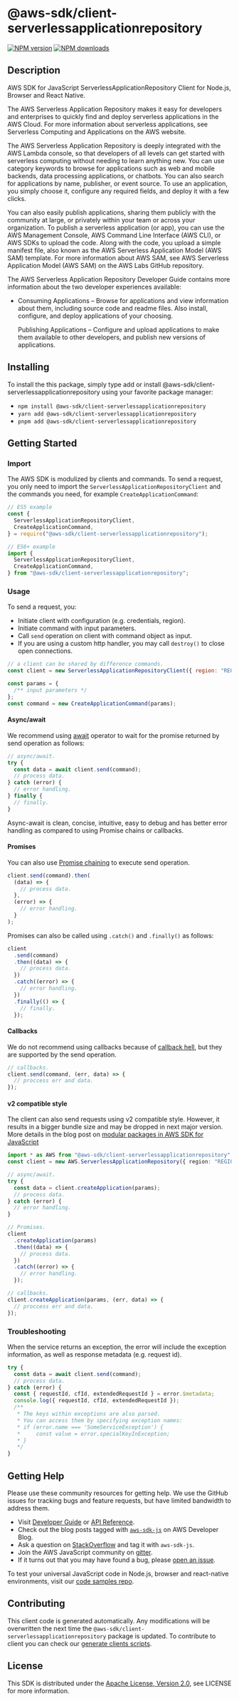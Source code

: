 # @aws-sdk/client-serverlessapplicationrepository

[![NPM version](https://img.shields.io/npm/v/@aws-sdk/client-serverlessapplicationrepository/latest.svg)](https://www.npmjs.com/package/@aws-sdk/client-serverlessapplicationrepository)
[![NPM downloads](https://img.shields.io/npm/dm/@aws-sdk/client-serverlessapplicationrepository.svg)](https://www.npmjs.com/package/@aws-sdk/client-serverlessapplicationrepository)

## Description

AWS SDK for JavaScript ServerlessApplicationRepository Client for Node.js, Browser and React Native.

<p>The AWS Serverless Application Repository makes it easy for developers and enterprises to quickly find
and deploy serverless applications in the AWS Cloud. For more information about serverless applications,
see Serverless Computing and Applications on the AWS website.</p><p>The AWS Serverless Application Repository is deeply integrated with the AWS Lambda console, so that developers of
all levels can get started with serverless computing without needing to learn anything new. You can use category
keywords to browse for applications such as web and mobile backends, data processing applications, or chatbots.
You can also search for applications by name, publisher, or event source. To use an application, you simply choose it,
configure any required fields, and deploy it with a few clicks. </p><p>You can also easily publish applications, sharing them publicly with the community at large, or privately
within your team or across your organization. To publish a serverless application (or app), you can use the
AWS Management Console, AWS Command Line Interface (AWS CLI), or AWS SDKs to upload the code. Along with the
code, you upload a simple manifest file, also known as the AWS Serverless Application Model (AWS SAM) template.
For more information about AWS SAM, see AWS Serverless Application Model (AWS SAM) on the AWS Labs
GitHub repository.</p><p>The AWS Serverless Application Repository Developer Guide contains more information about the two developer
experiences available:</p><ul>
<li>
<p>Consuming Applications – Browse for applications and view information about them, including
source code and readme files. Also install, configure, and deploy applications of your choosing. </p>
<p>Publishing Applications – Configure and upload applications to make them available to other
developers, and publish new versions of applications. </p>
</li>
</ul>

## Installing

To install the this package, simply type add or install @aws-sdk/client-serverlessapplicationrepository
using your favorite package manager:

- `npm install @aws-sdk/client-serverlessapplicationrepository`
- `yarn add @aws-sdk/client-serverlessapplicationrepository`
- `pnpm add @aws-sdk/client-serverlessapplicationrepository`

## Getting Started

### Import

The AWS SDK is modulized by clients and commands.
To send a request, you only need to import the `ServerlessApplicationRepositoryClient` and
the commands you need, for example `CreateApplicationCommand`:

```js
// ES5 example
const {
  ServerlessApplicationRepositoryClient,
  CreateApplicationCommand,
} = require("@aws-sdk/client-serverlessapplicationrepository");
```

```ts
// ES6+ example
import {
  ServerlessApplicationRepositoryClient,
  CreateApplicationCommand,
} from "@aws-sdk/client-serverlessapplicationrepository";
```

### Usage

To send a request, you:

- Initiate client with configuration (e.g. credentials, region).
- Initiate command with input parameters.
- Call `send` operation on client with command object as input.
- If you are using a custom http handler, you may call `destroy()` to close open connections.

```js
// a client can be shared by difference commands.
const client = new ServerlessApplicationRepositoryClient({ region: "REGION" });

const params = {
  /** input parameters */
};
const command = new CreateApplicationCommand(params);
```

#### Async/await

We recommend using [await](https://developer.mozilla.org/en-US/docs/Web/JavaScript/Reference/Operators/await)
operator to wait for the promise returned by send operation as follows:

```js
// async/await.
try {
  const data = await client.send(command);
  // process data.
} catch (error) {
  // error handling.
} finally {
  // finally.
}
```

Async-await is clean, concise, intuitive, easy to debug and has better error handling
as compared to using Promise chains or callbacks.

#### Promises

You can also use [Promise chaining](https://developer.mozilla.org/en-US/docs/Web/JavaScript/Guide/Using_promises#chaining)
to execute send operation.

```js
client.send(command).then(
  (data) => {
    // process data.
  },
  (error) => {
    // error handling.
  }
);
```

Promises can also be called using `.catch()` and `.finally()` as follows:

```js
client
  .send(command)
  .then((data) => {
    // process data.
  })
  .catch((error) => {
    // error handling.
  })
  .finally(() => {
    // finally.
  });
```

#### Callbacks

We do not recommend using callbacks because of [callback hell](http://callbackhell.com/),
but they are supported by the send operation.

```js
// callbacks.
client.send(command, (err, data) => {
  // proccess err and data.
});
```

#### v2 compatible style

The client can also send requests using v2 compatible style.
However, it results in a bigger bundle size and may be dropped in next major version. More details in the blog post
on [modular packages in AWS SDK for JavaScript](https://aws.amazon.com/blogs/developer/modular-packages-in-aws-sdk-for-javascript/)

```ts
import * as AWS from "@aws-sdk/client-serverlessapplicationrepository";
const client = new AWS.ServerlessApplicationRepository({ region: "REGION" });

// async/await.
try {
  const data = client.createApplication(params);
  // process data.
} catch (error) {
  // error handling.
}

// Promises.
client
  .createApplication(params)
  .then((data) => {
    // process data.
  })
  .catch((error) => {
    // error handling.
  });

// callbacks.
client.createApplication(params, (err, data) => {
  // proccess err and data.
});
```

### Troubleshooting

When the service returns an exception, the error will include the exception information,
as well as response metadata (e.g. request id).

```js
try {
  const data = await client.send(command);
  // process data.
} catch (error) {
  const { requestId, cfId, extendedRequestId } = error.$metadata;
  console.log({ requestId, cfId, extendedRequestId });
  /**
   * The keys within exceptions are also parsed.
   * You can access them by specifying exception names:
   * if (error.name === 'SomeServiceException') {
   *     const value = error.specialKeyInException;
   * }
   */
}
```

## Getting Help

Please use these community resources for getting help.
We use the GitHub issues for tracking bugs and feature requests, but have limited bandwidth to address them.

- Visit [Developer Guide](https://docs.aws.amazon.com/sdk-for-javascript/v3/developer-guide/welcome.html)
  or [API Reference](https://docs.aws.amazon.com/AWSJavaScriptSDK/v3/latest/index.html).
- Check out the blog posts tagged with [`aws-sdk-js`](https://aws.amazon.com/blogs/developer/tag/aws-sdk-js/)
  on AWS Developer Blog.
- Ask a question on [StackOverflow](https://stackoverflow.com/questions/tagged/aws-sdk-js) and tag it with `aws-sdk-js`.
- Join the AWS JavaScript community on [gitter](https://gitter.im/aws/aws-sdk-js-v3).
- If it turns out that you may have found a bug, please [open an issue](https://github.com/aws/aws-sdk-js-v3/issues/new/choose).

To test your universal JavaScript code in Node.js, browser and react-native environments,
visit our [code samples repo](https://github.com/aws-samples/aws-sdk-js-tests).

## Contributing

This client code is generated automatically. Any modifications will be overwritten the next time the `@aws-sdk/client-serverlessapplicationrepository` package is updated.
To contribute to client you can check our [generate clients scripts](https://github.com/aws/aws-sdk-js-v3/tree/main/scripts/generate-clients).

## License

This SDK is distributed under the
[Apache License, Version 2.0](http://www.apache.org/licenses/LICENSE-2.0),
see LICENSE for more information.
